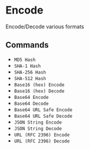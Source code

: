 # Encode

Encode/Decode various formats

## Commands

-   `MD5 Hash`
-   `SHA-1 Hash`
-   `SHA-256 Hash`
-   `SHA-512 Hash`
-   `Base16 (hex) Encode`
-   `Base16 (hex) Decode`
-   `Base64 Encode`
-   `Base64 Decode`
-   `Base64 URL Safe Encode`
-   `Base64 URL Safe Decode`
-   `JSON String Encode`
-   `JSON String Decode`
-   `URL (RFC 2396) Encode`
-   `URL (RFC 2396) Decode`
